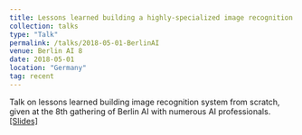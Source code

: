 ```yaml
---
title: Lessons learned building a highly-specialized image recognition system from scratch
collection: talks
type: "Talk"
permalink: /talks/2018-05-01-BerlinAI
venue: Berlin AI 8
date: 2018-05-01
location: "Germany"
tag: recent
---
```



Talk on lessons learned building image recognition system from scratch, given at the 8th gathering of Berlin AI with numerous AI professionals.<br>
[[Slides]](/files/2018-05-23-BerlinAI.pdf)<br><br>

